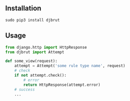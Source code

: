 
## Installation

```
sudo pip3 install djbrut
```

## Usage

```python
from django.http import HttpResponse
from djbrut import Attempt

def some_view(request):
    attempt = Attempt('some rule type name', request)
    # check
    if not attempt.check():
        # error
        return HttpResponse(attempt.error)
    # success
    ...
```
